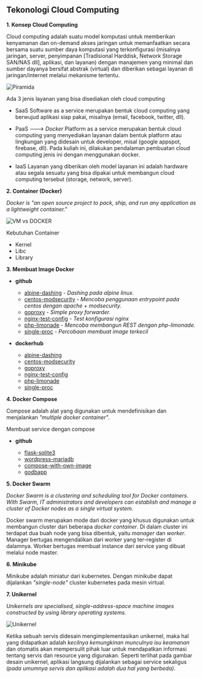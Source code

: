 ## Tekonologi Cloud Computing

**1. Konsep Cloud Computing**

Cloud computing adalah suatu model komputasi untuk memberikan kenyamanan dan on-demand akses jaringan 
untuk memanfaatkan secara bersama suatu sumber daya komputasi yang terkonfigurasi (misalnya jaringan, server, 
penyimpanan [Tradisional Harddisk, Network Storage SAN/NAS dll], aplikasi, dan layanan) dengan manajemen 
yang minimal dan  sumber dayanya bersifat abstrak (virtual) dan diberikan sebagai layanan di jaringan/internet 
melalui mekanisme tertentu.

![Piramida](https://i.imgur.com/UfhfaFQ.png)

Ada 3 jenis layanan yang bisa disediakan oleh cloud computing

- SaaS
Software as a service merupakan bentuk cloud computing yang berwujud aplikasi siap pakai, 
misalnya (email, facebook, twitter, dll).

- PaaS ---> _Docker_
Platform as a service merupakan bentuk cloud computing yang menyediakan layanan dalam bentuk 
platform atau lingkungan yang didesain untuk developer, misal (google appspot, firebase, dll). 
Pada kuliah ini, dilakukan pendalaman pembuatan cloud computing jenis ini dengan menggunakan docker.

- IaaS
Layanan yang diberikan oleh model layanan ini adalah hardware atau segala sesuatu yang bisa dipakai 
untuk membangun cloud computing tersebut (storage, network, server).


**2. Container (Docker)**

_Docker is "an open source project to pack, ship, and run any application as a lightweight container."_
	
![VM vs DOCKER](https://i.imgur.com/8Rnaskj.png)

Kebutuhan Container
- Kernel
- Libc
- Library


**3. Membuat Image Docker**

- **github**

	- [alpine-dashing](https://github.com/mromadisiregar/docker/tree/master/alpine-dashing) - _Dashing pada alpine linux._
	- [centos-modsecurity](https://github.com/mromadisiregar/docker/tree/master/centos-modsecurity) - _Mencoba penggunaan entrypoint pada centos dengan apache + modsecurity._
	- [goproxy](https://github.com/mromadisiregar/docker/tree/master/goproxy) - _Simple proxy forwarder._
	- [nginx-test-config](https://github.com/mromadisiregar/docker/tree/master/nginx-test-config) - _Test konfigurasi nginx_
	- [php-limonade](https://github.com/mromadisiregar/docker/tree/master/php-limonade) - _Mencoba membangun REST dengan php-limonade._
	- [single-proc](https://github.com/mromadisiregar/docker/tree/master/single-proc) - _Percobaan membuat image terkecil_

- **dockerhub**

	- [alpine-dashing](https://hub.docker.com/r/mrsiregar/alpine-dashing/)
	- [centos-modsecurity](https://hub.docker.com/r/mrsiregar/centos-modsecurity/)
	- [goproxy](https://hub.docker.com/r/mrsiregar/goproxy/)
	- [nginx-test-config](https://hub.docker.com/r/mrsiregar/nginx-test-config/)
	- [php-limonade](https://hub.docker.com/r/mrsiregar/php-limonade/)
	- [single-proc](https://hub.docker.com/r/mrsiregar/single-proc/)
		


**4. Docker Compose**

Compose adalah alat yang digunakan untuk mendefinisikan dan menjalankan _"multiple docker container"_.

Membuat service dengan compose

- **github**

	- [flask-sqlite3](https://github.com/mromadisiregar/docker/tree/master/flask-sqlite3)
	- [wordpress-mariadb](https://github.com/mromadisiregar/docker/tree/master/wordpress-mariadb)
	- [compose-with-own-image](https://github.com/mromadisiregar/docker/tree/master/compose-with-own-image)
	- [godbapp](https://github.com/mromadisiregar/docker/tree/master/godbapp)


**5. Docker Swarm**

_Docker Swarm is a clustering and scheduling tool for Docker containers. 
With Swarm, IT administrators and developers can establish and manage a 
cluster of Docker nodes as a single virtual system._

Docker swarm merupakan mode dari docker yang khusus digunakan untuk membangun cluster
dari beberapa _docker container_. Di dalam cluster ini terdapat dua buah node yang bisa
dibentuk, yaitu _manager_ dan _worker_. Manager bertugas mengendalikan dari worker yang
ter-register di dalamnya. Worker bertugas membuat instance dari service yang dibuat 
melalui node master.


**6. Minikube**

Minikube adalah miniatur dari kubernetes. Dengan minikube dapat dijalankan _"single-node"_ cluster kubernetes
pada mesin virtual.

**7. Unikernel**

_Unikernels are specialised, single-address-space machine images constructed by using library operating systems._

![Unikernel](https://i.imgur.com/i0RcHcz.png)

Ketika sebuah servis didesain mengimplementasikan unikernel, maka hal yang didapatkan adalah _kecilnya kemungkinan
munculnya isu keamanan_ dan otomatis akan mempersulit pihak luar untuk mendapatkan informasi tentang servis
dan resource yang digunakan. Seperti terlihat pada gambar desain unikernel, aplikasi langsung dijalankan sebagai
service sekaligus _(pada umumnya servis dan aplikasi adalah dua hal yang berbeda)_.
